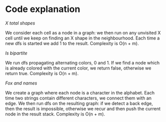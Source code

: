 # Code explanation

*X total shapes*

We consider each cell as a node in a graph: we then run on any unvisited X cell until we keep on finding an X shape in the neighbourhood. Each time a new dfs is started we add 1 to the result. Complexity is O(n + m).

*Is bipartite*

We run dfs propagating alternating colors, 0 and 1. If we find a node which is already colored with the current color, we return false, otherwise we return true. Complexity is O(n + m).

*Fox and names*

We create a graph where each node is a character in the alphabet. Each time two strings contain different characters, we connect them with an edge. We then run dfs on the resulting graph: if we detect a back edge, then the result is impossible, otherwise we recur and then push the current node in the result stack. Complexity is O(n + m).